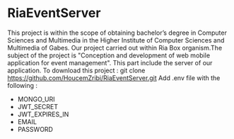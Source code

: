 # RiaEventServer
This project is within the scope of obtaining bachelor’s degree in Computer Sciences and
Multimedia in the Higher Institute of Computer Sciences and Multimedia of Gabes.
Our project carried out within Ria Box organism.The subject of the project is "Conception
and development of web mobile application for event management".
This part include the server of our application.
To download this project : git clone https://github.com/HoucemZribi/RiaEventServer.git 
Add .env file with the following : 
  - MONGO_URI 
  - JWT_SECRET
  - JWT_EXPIRES_IN
  - EMAIL
  - PASSWORD
